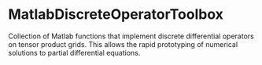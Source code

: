 # MatlabDiscreteOperatorToolbox
Collection of Matlab functions that implement discrete differential operators on tensor product grids. This allows the rapid prototyping of numerical solutions to partial differential equations.
